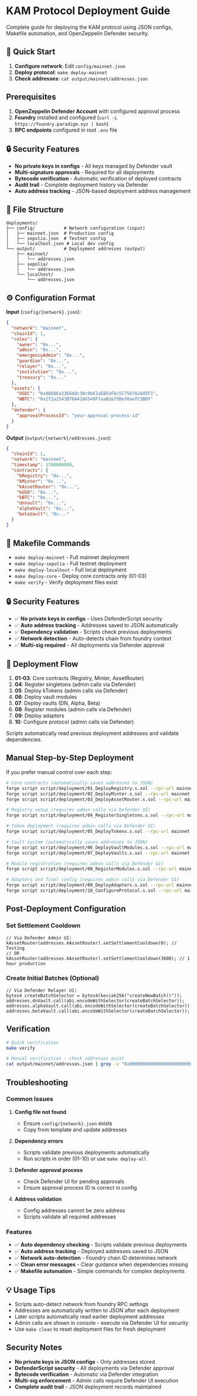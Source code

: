 # KAM Protocol Deployment Guide

Complete guide for deploying the KAM protocol using JSON configs, Makefile automation, and OpenZeppelin Defender security.

## 🚀 Quick Start

1. **Configure network**: Edit `config/mainnet.json`
2. **Deploy protocol**: `make deploy-mainnet`  
3. **Check addresses**: `cat output/mainnet/addresses.json`

## Prerequisites

1. **OpenZeppelin Defender Account** with configured approval process
2. **Foundry** installed and configured (`curl -L https://foundry.paradigm.xyz | bash`)
3. **RPC endpoints** configured in root `.env` file

## 🔒 Security Features

- **No private keys in configs** - All keys managed by Defender vault
- **Multi-signature approvals** - Required for all deployments
- **Bytecode verification** - Automatic verification of deployed contracts
- **Audit trail** - Complete deployment history via Defender
- **Auto address tracking** - JSON-based deployment address management

## 📁 File Structure

```
deployments/
├── config/           # Network configuration (input)
│   ├── mainnet.json  # Production config
│   ├── sepolia.json  # Testnet config
│   └── localhost.json # Local dev config
└── output/           # Deployment addresses (output)  
    ├── mainnet/
    │   └── addresses.json
    ├── sepolia/
    │   └── addresses.json
    └── localhost/
        └── addresses.json
```

## ⚙️ Configuration Format

**Input** (`config/{network}.json`):
```json
{
  "network": "mainnet",
  "chainId": 1,
  "roles": {
    "owner": "0x...",
    "admin": "0x...",
    "emergencyAdmin": "0x...",
    "guardian": "0x...",
    "relayer": "0x...",
    "institution": "0x...",
    "treasury": "0x..."
  },
  "assets": {
    "USDC": "0xA0b86a33E6d8c30c9b61aEB5eF6c5C756fA2A45F1",
    "WBTC": "0x2f2a2543B76A4166549F7aaB2e75Bef0aefC5B0f"
  },
  "defender": {
    "approvalProcessId": "your-approval-process-id"
  }
}
```

**Output** (`output/{network}/addresses.json`):
```json
{
  "chainId": 1,
  "network": "mainnet", 
  "timestamp": 1700000000,
  "contracts": {
    "kRegistry": "0x...",
    "kMinter": "0x...",
    "kAssetRouter": "0x...",
    "kUSD": "0x...",
    "kBTC": "0x...",
    "dnVault": "0x...",
    "alphaVault": "0x...",
    "betaVault": "0x..."
  }
}
```

## 🔧 Makefile Commands

- `make deploy-mainnet` - Full mainnet deployment
- `make deploy-sepolia` - Full testnet deployment  
- `make deploy-localhost` - Full local deployment
- `make deploy-core` - Deploy core contracts only (01-03)
- `make verify` - Verify deployment files exist

## 🔒 Security Features

- ✅ **No private keys in configs** - Uses DefenderScript security
- ✅ **Auto address tracking** - Addresses saved to JSON automatically
- ✅ **Dependency validation** - Scripts check previous deployments
- ✅ **Network detection** - Auto-detects chain from foundry context
- ✅ **Multi-sig required** - All deployments via Defender approval

## 🔄 Deployment Flow

1. **01-03**: Core contracts (Registry, Minter, AssetRouter)
2. **04**: Register singletons (admin calls via Defender)
3. **05**: Deploy kTokens (admin calls via Defender)
4. **06**: Deploy vault modules
5. **07**: Deploy vaults (DN, Alpha, Beta)
6. **08**: Register modules (admin calls via Defender)
7. **09**: Deploy adapters
8. **10**: Configure protocol (admin calls via Defender)

Scripts automatically read previous deployment addresses and validate dependencies.

## Manual Step-by-Step Deployment

If you prefer manual control over each step:

```bash
# Core contracts (automatically saves addresses to JSON)
forge script script/deployment/01_DeployRegistry.s.sol --rpc-url mainnet
forge script script/deployment/02_DeployMinter.s.sol --rpc-url mainnet
forge script script/deployment/03_DeployAssetRouter.s.sol --rpc-url mainnet

# Registry setup (requires admin calls via Defender UI)
forge script script/deployment/04_RegisterSingletons.s.sol --rpc-url mainnet

# Token deployment (requires admin calls via Defender UI)  
forge script script/deployment/05_DeployTokens.s.sol --rpc-url mainnet

# Vault system (automatically saves addresses to JSON)
forge script script/deployment/06_DeployVaultModules.s.sol --rpc-url mainnet
forge script script/deployment/07_DeployVaults.s.sol --rpc-url mainnet

# Module registration (requires admin calls via Defender UI)
forge script script/deployment/08_RegisterModules.s.sol --rpc-url mainnet

# Adapters and final config (requires admin calls via Defender UI)
forge script script/deployment/09_DeployAdapters.s.sol --rpc-url mainnet
forge script script/deployment/10_ConfigureProtocol.s.sol --rpc-url mainnet
```

## Post-Deployment Configuration

### Set Settlement Cooldown
```solidity
// Via Defender Admin UI:
kAssetRouter(addresses.kAssetRouter).setSettlementCooldown(0); // Testing
// OR
kAssetRouter(addresses.kAssetRouter).setSettlementCooldown(3600); // 1 hour production
```

### Create Initial Batches (Optional)
```solidity
// Via Defender Relayer UI:
bytes4 createBatchSelector = bytes4(keccak256("createNewBatch()"));
addresses.dnVault.call(abi.encodeWithSelector(createBatchSelector));
addresses.alphaVault.call(abi.encodeWithSelector(createBatchSelector));
addresses.betaVault.call(abi.encodeWithSelector(createBatchSelector));
```

## Verification

```bash
# Quick verification
make verify

# Manual verification - check addresses exist
cat output/mainnet/addresses.json | grep -v "0x0000000000000000000000000000000000000000"
```

## Troubleshooting

### Common Issues

1. **Config file not found**
   - Ensure `config/{network}.json` exists
   - Copy from template and update addresses

2. **Dependency errors**
   - Scripts validate previous deployments automatically
   - Run scripts in order (01-10) or use `make deploy-all`

3. **Defender approval process**
   - Check Defender UI for pending approvals
   - Ensure approval process ID is correct in config

4. **Address validation**
   - Config addresses cannot be zero address
   - Scripts validate all required addresses

### Features

- ✅ **Auto dependency checking** - Scripts validate previous deployments
- ✅ **Auto address tracking** - Deployed addresses saved to JSON
- ✅ **Network auto-detection** - Foundry chain ID determines network
- ✅ **Clean error messages** - Clear guidance when dependencies missing
- ✅ **Makefile automation** - Simple commands for complex deployments

## 💡 Usage Tips

- Scripts auto-detect network from foundry RPC settings
- Addresses are automatically written to JSON after each deployment
- Later scripts automatically read earlier deployment addresses
- Admin calls are shown in console - execute via Defender UI for security
- Use `make clean` to reset deployment files for fresh deployment

## Security Notes

- **No private keys in JSON configs** - Only addresses stored
- **DefenderScript security** - All deployments via Defender approval
- **Bytecode verification** - Automatic via Defender integration
- **Multi-sig enforcement** - Admin calls require Defender UI execution
- **Complete audit trail** - JSON deployment records maintained